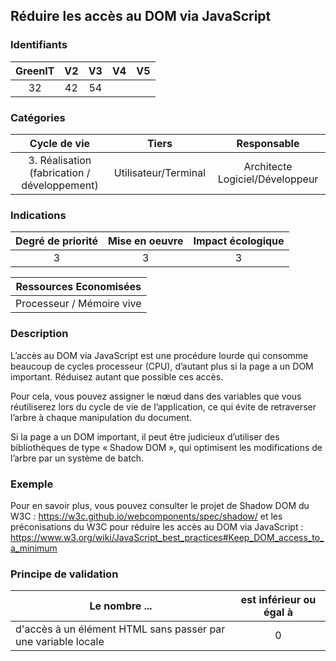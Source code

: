 ## Réduire les accès au DOM via JavaScript

### Identifiants

| GreenIT | V2  | V3  | V4  | V5  |
| :-----: | :-: | :-: | :-: | :-: |
|   32    | 42  | 54  |     |     |

### Catégories

|                 Cycle de vie                 |        Tiers         |           Responsable           |
| :------------------------------------------: | :------------------: | :-----------------------------: |
| 3. Réalisation (fabrication / développement) | Utilisateur/Terminal | Architecte Logiciel/Développeur |

### Indications

| Degré de priorité | Mise en oeuvre | Impact écologique |
| :---------------: | :------------: | :---------------: |
|         3         |       3        |         3         |

|  Ressources Economisées   |
| :-----------------------: |
| Processeur / Mémoire vive |

### Description

L’accès au DOM via JavaScript est une procédure lourde qui consomme beaucoup de cycles processeur (CPU), d’autant plus si la page a un DOM important. Réduisez autant que possible ces accès.

Pour cela, vous pouvez assigner le nœud dans des variables que vous réutiliserez lors du cycle de vie de l’application, ce qui évite de retraverser l’arbre à chaque manipulation du document.

Si la page a un DOM important, il peut être judicieux d’utiliser des bibliothèques de type « Shadow DOM », qui optimisent les modifications de l’arbre par un système de batch.

### Exemple

Pour en savoir plus, vous pouvez consulter le projet de Shadow DOM du W3C :
https://w3c.github.io/webcomponents/spec/shadow/
et les préconisations du W3C pour réduire les accès au DOM via JavaScript :
https://www.w3.org/wiki/JavaScript_best_practices#Keep_DOM_access_to_a_minimum

### Principe de validation

| Le nombre ...                                                 | est inférieur ou égal à |
| ------------------------------------------------------------- | :---------------------: |
| d'accès à un élément HTML sans passer par une variable locale |            0            |
